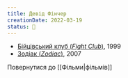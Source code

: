 ```yaml
---
title: Девід Фінчер
creationDate: 2022-03-19
status: 🌱
---
```

- [Бійцівський клуб (_Fight Club_)](https://uk.m.wikipedia.org/wiki/%D0%91%D1%96%D0%B9%D1%86%D1%96%D0%B2%D1%81%D1%8C%D0%BA%D0%B8%D0%B9_%D0%BA%D0%BB%D1%83%D0%B1_(%D1%84%D1%96%D0%BB%D1%8C%D0%BC)), 1999
- [Зодіак (_Zodiac_)](https://uk.m.wikipedia.org/wiki/%D0%97%D0%BE%D0%B4%D1%96%D0%B0%D0%BA_(%D1%84%D1%96%D0%BB%D1%8C%D0%BC,_2007)), 2007

Повернутися до [[Фільми|фільмів]]

